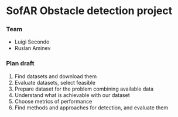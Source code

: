 # SofAR Obstacle detection project 

### Team
* Luigi Secondo
* Ruslan Aminev

### Plan draft

1. Find datasets and download them
2. Evaluate datasets, select feasible
3. Prepare dataset for the problem combining available data
4. Understand what is achievable with our dataset
5. Choose metrics of performance
6. Find methods and approaches for detection, and evaluate them

